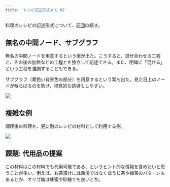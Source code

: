 ```yaml
---
title: 'レシピ記述形式メモ #2'
---
```

料理のレシピの記述形式について、[前回](https://r7kamura.com/articles/2022-05-13-mermaid-recipe-memo)の続き。

無名の中間ノード、サブグラフ
--------------

無名の中間ノードを用意するという案が出た。こうすると、混ぜ合わせる工程と、その後の加熱などの工程とを独立して記述できる。また、明確に「混ぜる」という工程を強調することもできる。

サブグラフ（黄色い背景色の部分）を用意するという案も出た。見た目上のノードが散らばるのを防げ、視覚的な誘導もしやすい。

![](https://lh4.googleusercontent.com/qFcocL3hoA3X3XDklmQMxSno2sfeR2odz5gZKcrBHkH_NPt7nTYwjv-vrrJdk_OIAhSeGv5_-VPSgNuuUcDjj9MkJYeqAZFbcjsVRt3gSkkjxdZYbqKhX-TbwqIeoRBrLCl5iyqy3SApgdDSNQ)

複雑な例
----

調理後の料理を、更に別のレシピの材料として利用する例。

![](https://lh6.googleusercontent.com/WX2vSZXKpIPwC97O_qJNx3fMBkaRXNAp5yhmK6ol-iRY_E4XkXNL_NWtxQ6MyT_Z6BKHwYgthVA-Drlx7oPvUIW-WmfmzwjfRYqHI4qK6PTE4rfEWG9hBbnTgeuAXt1usqYi5nOBNHPCP66HaA)

課題: 代用品の提案
----------

この材料はこの材料でも代用可能である、というヒント的な情報を含めたいと思うことが多い。例えば、お茶漬けには熱湯ではなくほうじ茶や緑茶のパターンもあるとか、オリゴ糖は蜂蜜や砂糖でも良いとか。
